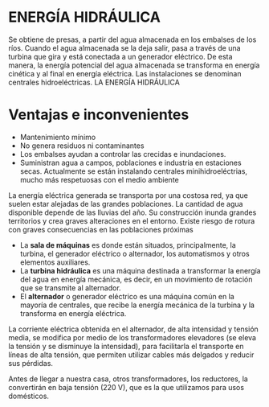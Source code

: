 # ENERGÍA HIDRÁULICA

Se obtiene de presas, a partir del agua almacenada en los embalses de los ríos. Cuando el agua almacenada se la deja salir, pasa a través de una turbina que gira y está conectada a un generador eléctrico. De esta manera, la energía potencial del agua almacenada se transforma en energía cinética y al final en energía eléctrica.
Las instalaciones se denominan centrales hidroeléctricas.
LA ENERGÍA HIDRÁULICA

# Ventajas e inconvenientes

- Mantenimiento mínimo
- No genera residuos ni contaminantes
- Los embalses ayudan a controlar las crecidas e inundaciones.
- Suministran agua a campos, poblaciones e industria en estaciones secas. Actualmente se están instalando centrales  minihidroeléctrias, mucho más respetuosas con el medio ambiente

La energía eléctrica generada se transporta por una costosa red, ya que suelen estar alejadas de las grandes poblaciones. La cantidad de agua disponible depende de las lluvias del año. Su construcción inunda grandes territorios y crea graves alteraciones en el entorno. Existe riesgo de rotura con graves consecuencias en las poblaciones próximas

- La **sala de máquinas** es donde están situados, principalmente, la turbina, el generador eléctrico o alternador, los automatismos y otros elementos auxiliares. 
- La **turbina hidráulica** es una máquina destinada a transformar la energía del agua en energía mecánica, es decir, en un movimiento de rotación que se transmite al alternador. 
- El **alternador** o generador eléctrico es una máquina común en la mayoría de centrales, que recibe la energía mecánica de la turbina y la transforma en energía eléctrica.

La corriente eléctrica obtenida en el alternador, de alta intensidad y tensión media, se modifica por medio de los transformadores elevadores (se eleva la tensión y se disminuye la intensidad), para facilitarla
el transporte en líneas de alta tensión, que permiten utilizar cables más
delgados y reducir sus pérdidas. 

Antes de llegar a nuestra casa, otros transformadores, los reductores, la convertirán en baja tensión (220 V), que es la que utilizamos para usos domésticos.
